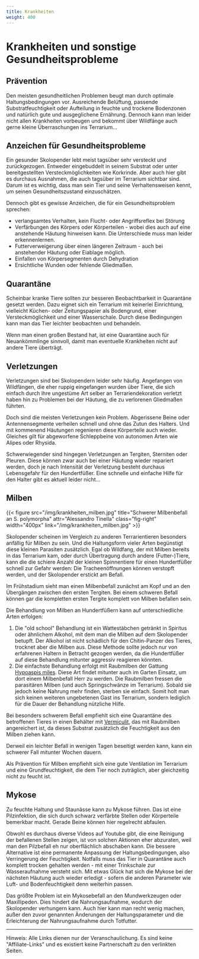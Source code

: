 ```yaml
---
title: Krankheiten 
weight: 400
---
```


# Krankheiten und sonstige Gesundheitsprobleme


## Prävention

Den meisten gesundheitlichen Problemen beugt man durch optimale Haltungsbedingungen vor. Ausreichende Belüftung, passende Substratfeuchtigkeit oder Aufteilung in feuchte und trockene Bodenzonen und natürlich gute und ausgeglichene Ernährung. Dennoch kann man leider nicht allen Krankheiten vorbeugen und bekommt über Wildfänge auch gerne kleine Überraschungen ins Terrarium...

## Anzeichen für Gesundheitsprobleme

Ein gesunder Skolopender lebt meist tagsüber sehr versteckt und zurückgezogen. Entweder eingebuddelt in seinem Substrat oder unter bereitgestellten Versteckmöglichkeiten wie Korkrinde. Aber auch hier gibt es durchaus Ausnahmen, die auch tagsüber im Terrarium sichtbar sind. Darum ist es wichtig, dass man sein Tier und seine Verhaltensweisen kennt, um seinen Gesundheitszustand einzuschätzen.

Dennoch gibt es gewisse Anzeichen, die für ein Gesundheitsproblem sprechen:

* verlangsamtes Verhalten, kein Flucht- oder Angriffsreflex bei Störung
* Verfärbungen des Körpers oder Körperteilen - wobei dies auch auf eine anstehende Häutung hinweisen kann. Die Unterschiede muss man leider erkennenlernen.
* Futterverweigerung über einen längeren Zeitraum - auch bei anstehender Häutung oder Eiablage möglich.
* Einfallen von Körpersegmenten durch Dehydration
* Ersichtliche Wunden oder fehlende Gliedmaßen.

## Quarantäne

Scheinbar kranke Tiere sollten zur besseren Beobachtbarkeit in Quarantäne gesetzt werden. Dazu eignet sich ein Terrarium mit keinerlei Einrichtung, vielleicht Küchen- oder Zeitungspapier als Bodengrund, einer Versteckmöglichkeit und einer Wasserschale. Durch diese Bedingungen kann man das Tier leichter beobachten und behandeln.

Wenn man einen großen Bestand hat, ist eine Quarantäne auch für Neuankömmlinge sinnvoll, damit man  eventuelle Krankheiten nicht auf andere Tiere überträgt.

## Verletzungen

Verletzungen sind bei Skolopendern leider sehr häufig. Angefangen von Wildfängen, die eher ruppig eingefangen wurden über Tiere, die sich einfach durch ihre ungestüme Art selber an Terrariendekoration verletzt haben hin zu Problemen bei der Häutung, die zu verlorenen Gliedmaßen führten.

Doch sind die meisten Verletzungen kein Problem. Abgerissene Beine oder Antennensegmente verheilen schnell und ohne das Zutun des Halters. Und mit kommenend Häutungen regenieren diese Körperteile auch wieder. Gleiches gilt für abgeworfene Schleppbeine von autonomen Arten wie Alipes oder Rhysida. 

Schwerwiegender sind hingegen Verletzungen an Tergiten, Sterniten oder Pleuren. Diese können zwar auch bei einer Häutung wieder repariert werden, doch je nach Intensität der Verletzung besteht durchaus Lebensgefahr für den Hundertfüßer. Eine schnelle und einfache Hilfe für den Halter gibt es aktuell leider nicht...

## Milben

{{< figure src="/img/krankheiten_milben.jpg" title="Schwerer Milbenbefall an S. polymorpha" attr="Alessandro Tinella" class="fig-right"  width="400px" link="/img/krankheiten_milben.jpg" >}}

Skolopender scheinen im Vergleich zu anderen Terrarientieren besonders anfällig für Milben zu sein. Und die Haltungsform vieler Arten begünstigt diese kleinen Parasiten zusätzlich. Egal ob Wildfang, der mit Milben bereits in das Terrarium kam, oder durch Übertragung durch andere (Futter-)Tiere, kann die die schiere Anzahl der kleinen Spinnentiere für einen Hundertfüßer schnell zur Gefahr werden: Die Tracheenöffnungen können verstopft werden, und der Skolopender erstickt am Befall.

Im Frühstadium sieht man einen Milbenbefall zunächst am Kopf und an den Übergängen zwischen den ersten Tergiten. Bei einem schweren Befall können gar die kompletten ersten Tergite komplett von Milben befallen sein.

Die Behandlung von Milben an Hundertfüßern kann auf unterschiedliche Arten erfolgen:

1. Die "old school" Behandlung ist ein Wattestäbchen getränkt in Spiritus oder ähnlichem Alkohol, mit dem man die Milben auf dem Skolopender betupft. Der Alkohol ist nicht schädlich für den Chitin-Panzer des Tieres, trocknet aber die Milben aus. Diese Methode sollte jedoch nur von erfahrenen Haltern in Betracht gezogen werden, da die Hundertfüßer auf diese Behandlung mitunter aggressiv reagieren könnten.
2. Die einfachste Behandlung erfolgt mit Raubmilben der Gattung [Hypoaspis miles](https://insektenliebe.com/de/shop/raubmilben-hypoaspis-miles/). Diese Art findet mitunter auch im Garten Einsatz, um dort einem Milbenbefall Herr zu werden. Die Raubmilben fressen die parasitären Milben (und auch Springschwänze im Terrarium). Sobald sie jedoch keine Nahrung mehr finden, sterben sie einfach. Somit holt man sich keinen weiteren ungebetenen Gast ins Terrarium, sondern lediglich für die Dauer der Behandlung nützliche Hilfe.

Bei besonders schwerem Befall empfiehlt sich eine Quarantäne des betroffenen Tieres in einen Behälter mit [Vermiculit](https://insektenliebe.com/de/shop/hobby-vermiculite/), das mit Raubmilben angereichert ist, da dieses Substrat zusätzlich die Feuchtigkeit aus den Milben ziehen kann.

Derweil ein leichter Befall in wenigen Tagen beseitigt werden kann, kann ein schwerer Fall mitunter Wochen dauern.

Als Prävention für Milben empfiehlt sich eine gute Ventilation im Terrarium und eine Grundfeuchtigkeit, die dem Tier noch zuträglich, aber gleichzeitig nicht zu feucht ist.

## Mykose

Zu feuchte Haltung und Staunässe kann zu Mykose führen. Das ist eine Pilzinfektion, die sich durch schwarz verfärbte Stellen oder Körperteile bemerkbar macht. Gerade Beine können hier regelrecht abfaulen.

Obwohl es durchaus diverse Videos auf Youtube gibt, die eine Reinigung der befallenen Stellen zeigen, ist von solchen Aktionen eher abzuraten, weil man den Pilzbefall eh nur oberflächlich abschaben kann. Die bessere Alternative ist eine permanente Anpassung der Haltungsbedingungen, also Verringerung der Feuchtigkeit. Notfalls muss das Tier in Quarantäne auch komplett trocken gehalten werden - mit einer Trinkschale zur Wasseraufnahme versteht sich. Mit etwas Glück hat sich die Mykose bei der nächsten Häutung auch wieder erledigt - sofern die anderen Parameter wie Luft- und Bodenfeuchtigkeit denn weiterhin passen.

Das größte Problem ist ein Mykosebefall an den Mundwerkzeugen oder Maxillipeden. Dies hindert die Nahrungsaufnahme, wodurch der Skolopender verhungern kann. Auch hier kann man recht wenig machen, außer den zuvor genannten Änderungen der Haltungsparameter und die Erleichterung der Nahrungsaufnahme durch Totfutter.


<!-- ## Gregarinen -->


---
Hinweis: Alle Links dienen nur der Veranschaulichung. Es sind keine "Affiliate-Links" und es existiert keine Partnerschaft zu den verlinkten Seiten. 
